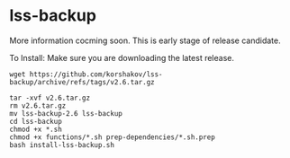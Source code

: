 # lss-backup

More information cocming soon. This is early stage of release candidate.

To Install:
Make sure you are downloading the latest release.
```
wget https://github.com/korshakov/lss-backup/archive/refs/tags/v2.6.tar.gz
```
```
tar -xvf v2.6.tar.gz
rm v2.6.tar.gz
mv lss-backup-2.6 lss-backup
cd lss-backup
chmod +x *.sh
chmod +x functions/*.sh prep-dependencies/*.sh.prep
bash install-lss-backup.sh
```
